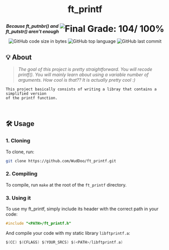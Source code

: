 <h1>
	<p align="center">ft_printf</p>
	<img align="right" alt="Final Grade: 104/ 100%" src="https://img.shields.io/badge/-%20104%20%2F%20100-success">
</h1>
<p align="center">
	<b><i>Because ft_putnbr() and ft_putstr() aren’t enough</b></i>
</p>
<p align="center">
	<img alt="GitHub code size in bytes" src="https://img.shields.io/github/languages/code-size/WudDoo/ft_printf">
	<img alt="GitHub top language" src="https://img.shields.io/github/languages/top/WudDoo/ft_printf">
	<img alt="GitHub last commit" src="https://img.shields.io/github/last-commit/WudDoo/ft_printf">
</p>

## 💡 About

> _The goal of this project is pretty straightforward. You will recode printf().
You will mainly learn about using a variable number of arguments. How cool is that??
It is actually pretty cool :)_

	This project basically consists of writing a libray that contains a simplified version
	of the printf function.
<br>

## 🛠️ Usage

### **1. Cloning**

To clone, run:
```ZSH
git clone https://github.com/WudDoo/ft_printf.git
```

### **2. Compiling**

To compile, run `make` at the root of the `ft_printf` directory.


### **3. Using it**

To use my ft_printf, simply include its header with the correct path in your code:

```C
#include "<PATH>/ft_printf.h"
```

And compile your code with my static library `libftprintf.a`:

```C
$(CC) $(CFLAGS) $(YOUR_SRCS) $(<PATH>/libftprintf.a)
```

